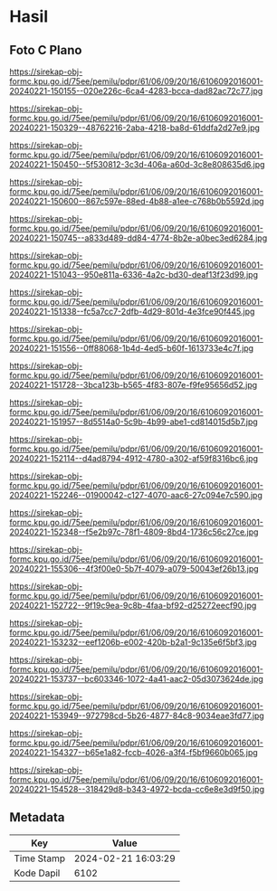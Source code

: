 # Hasil

## Foto C Plano

https://sirekap-obj-formc.kpu.go.id/75ee/pemilu/pdpr/61/06/09/20/16/6106092016001-20240221-150155--020e226c-6ca4-4283-bcca-dad82ac72c77.jpg

https://sirekap-obj-formc.kpu.go.id/75ee/pemilu/pdpr/61/06/09/20/16/6106092016001-20240221-150329--48762216-2aba-4218-ba8d-61ddfa2d27e9.jpg

https://sirekap-obj-formc.kpu.go.id/75ee/pemilu/pdpr/61/06/09/20/16/6106092016001-20240221-150450--5f530812-3c3d-406a-a60d-3c8e808635d6.jpg

https://sirekap-obj-formc.kpu.go.id/75ee/pemilu/pdpr/61/06/09/20/16/6106092016001-20240221-150600--867c597e-88ed-4b88-a1ee-c768b0b5592d.jpg

https://sirekap-obj-formc.kpu.go.id/75ee/pemilu/pdpr/61/06/09/20/16/6106092016001-20240221-150745--a833d489-dd84-4774-8b2e-a0bec3ed6284.jpg

https://sirekap-obj-formc.kpu.go.id/75ee/pemilu/pdpr/61/06/09/20/16/6106092016001-20240221-151043--950e811a-6336-4a2c-bd30-deaf13f23d99.jpg

https://sirekap-obj-formc.kpu.go.id/75ee/pemilu/pdpr/61/06/09/20/16/6106092016001-20240221-151338--fc5a7cc7-2dfb-4d29-801d-4e3fce90f445.jpg

https://sirekap-obj-formc.kpu.go.id/75ee/pemilu/pdpr/61/06/09/20/16/6106092016001-20240221-151556--0ff88068-1b4d-4ed5-b60f-1613733e4c7f.jpg

https://sirekap-obj-formc.kpu.go.id/75ee/pemilu/pdpr/61/06/09/20/16/6106092016001-20240221-151728--3bca123b-b565-4f83-807e-f9fe95656d52.jpg

https://sirekap-obj-formc.kpu.go.id/75ee/pemilu/pdpr/61/06/09/20/16/6106092016001-20240221-151957--8d5514a0-5c9b-4b99-abe1-cd814015d5b7.jpg

https://sirekap-obj-formc.kpu.go.id/75ee/pemilu/pdpr/61/06/09/20/16/6106092016001-20240221-152114--d4ad8794-4912-4780-a302-af59f8316bc6.jpg

https://sirekap-obj-formc.kpu.go.id/75ee/pemilu/pdpr/61/06/09/20/16/6106092016001-20240221-152246--01900042-c127-4070-aac6-27c094e7c590.jpg

https://sirekap-obj-formc.kpu.go.id/75ee/pemilu/pdpr/61/06/09/20/16/6106092016001-20240221-152348--f5e2b97c-78f1-4809-8bd4-1736c56c27ce.jpg

https://sirekap-obj-formc.kpu.go.id/75ee/pemilu/pdpr/61/06/09/20/16/6106092016001-20240221-155306--4f3f00e0-5b7f-4079-a079-50043ef26b13.jpg

https://sirekap-obj-formc.kpu.go.id/75ee/pemilu/pdpr/61/06/09/20/16/6106092016001-20240221-152722--9f19c9ea-9c8b-4faa-bf92-d25272eecf90.jpg

https://sirekap-obj-formc.kpu.go.id/75ee/pemilu/pdpr/61/06/09/20/16/6106092016001-20240221-153232--eef1206b-e002-420b-b2a1-9c135e6f5bf3.jpg

https://sirekap-obj-formc.kpu.go.id/75ee/pemilu/pdpr/61/06/09/20/16/6106092016001-20240221-153737--bc603346-1072-4a41-aac2-05d3073624de.jpg

https://sirekap-obj-formc.kpu.go.id/75ee/pemilu/pdpr/61/06/09/20/16/6106092016001-20240221-153949--972798cd-5b26-4877-84c8-9034eae3fd77.jpg

https://sirekap-obj-formc.kpu.go.id/75ee/pemilu/pdpr/61/06/09/20/16/6106092016001-20240221-154327--b65e1a82-fccb-4026-a3f4-f5bf9660b065.jpg

https://sirekap-obj-formc.kpu.go.id/75ee/pemilu/pdpr/61/06/09/20/16/6106092016001-20240221-154528--318429d8-b343-4972-bcda-cc6e8e3d9f50.jpg


## Metadata

| Key        | Value               |
| ---------- | ------------------- |
| Time Stamp | 2024-02-21 16:03:29 |
| Kode Dapil | 6102                |



